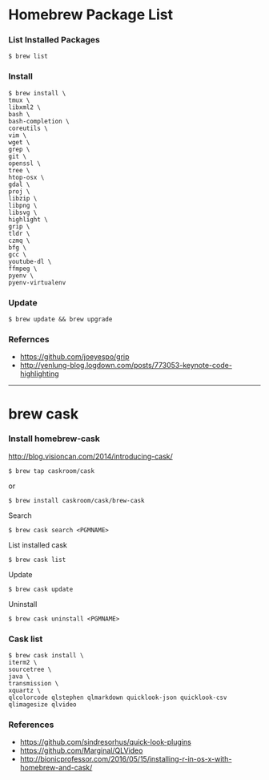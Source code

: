 # Homebrew Package List

### List Installed Packages

```
$ brew list
```

### Install

```
$ brew install \
tmux \
libxml2 \
bash \
bash-completion \
coreutils \
vim \
wget \
grep \
git \
openssl \
tree \
htop-osx \
gdal \
proj \
libzip \
libpng \
libsvg \
highlight \
grip \
tldr \
czmq \
bfg \
gcc \
youtube-dl \
ffmpeg \
pyenv \
pyenv-virtualenv
```

### Update

```
$ brew update && brew upgrade
```

### Refernces

- https://github.com/joeyespo/grip
- http://yenlung-blog.logdown.com/posts/773053-keynote-code-highlighting

---------------------------------------------

# brew cask

### Install homebrew-cask

http://blog.visioncan.com/2014/introducing-cask/

```
$ brew tap caskroom/cask
```

or

```
$ brew install caskroom/cask/brew-cask
```

Search

```
$ brew cask search <PGMNAME>
```

List installed cask

```
$ brew cask list
```

Update

```
$ brew cask update
```

Uninstall

```
$ brew cask uninstall <PGMNAME>
```

### Cask list

```
$ brew cask install \
iterm2 \
sourcetree \
java \
transmission \
xquartz \
qlcolorcode qlstephen qlmarkdown quicklook-json quicklook-csv qlimagesize qlvideo
```

### References

- https://github.com/sindresorhus/quick-look-plugins
- https://github.com/Marginal/QLVideo
- http://bionicprofessor.com/2016/05/15/installing-r-in-os-x-with-homebrew-and-cask/
